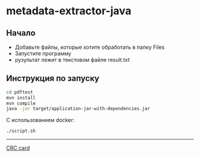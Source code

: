 # metadata-extractor-java
## Начало
* Добавьте файлы, которые хотите обработать в папку Files
* Запустите программу
* рузультат лежит в текстовом файле result.txt
## Инструкция по запуску
```bash
cd pdftest
mvn install
mvn compile
java -jar target/application-jar-with-dependencies.jar

```
С использованием docker:
```bash
./script.sh
```
----

[CRC card](CRC-cards.md)
